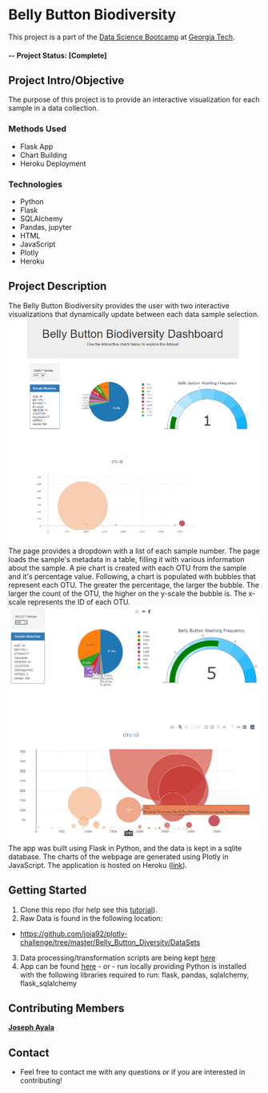 # Belly Button Biodiversity
This project is a part of the [Data Science Bootcamp](https://bootcamp.pe.gatech.edu/data/) at [Georgia Tech](https://bootcamp.pe.gatech.edu/).

#### -- Project Status: [Complete]

## Project Intro/Objective
The purpose of this project is to provide an interactive visualization for each sample in a data collection.

### Methods Used
* Flask App
* Chart Building
* Heroku Deployment

### Technologies
* Python
* Flask
* SQLAlchemy
* Pandas, jupyter
* HTML
* JavaScript
* Plotly
* Heroku

## Project Description
The Belly Button Biodiversity provides the user with two interactive visualizations that dynamically update between each data sample selection.
![overall](Belly_Button_Diversity/Images/overall.png)
The page provides a dropdown with a list of each sample number. The page loads the sample's metadata in a table, filling it with various information about the sample. A pie chart is created with each OTU from the sample and it's percentage value. Following, a chart is populated with bubbles that represent each OTU. The greater the percentage, the larger the bubble. The larger the count of the OTU, the higher on the y-scale the bubble is. The x-scale represents the ID of each OTU.
![pieandgauge](Belly_Button_Diversity/Images/pieandgauge.png)
![bubble](Belly_Button_Diversity/Images/bubble.png)
The app was built using Flask in Python, and the data is kept in a sqlite database. The charts of the webpage are generated using Plotly in JavaScript. The application is hosted on Heroku ([link](https://bbd-plotly.herokuapp.com/)).

## Getting Started

1. Clone this repo (for help see this [tutorial](https://help.github.com/articles/cloning-a-repository/)).
2. Raw Data is found in the following location: 
- https://github.com/joja92/plotly-challenge/tree/master/Belly_Button_Diversity/DataSets
3. Data processing/transformation scripts are being kept [here](https://github.com/joja92/plotly-challenge/tree/master/Belly_Button_Diversity)
4. App can be found [here](https://bbd-plotly.herokuapp.com/) - or - run locally providing Python is installed with the following libraries required to run: flask, pandas, sqlalchemy, flask_sqlalchemy


## Contributing Members

**[Joseph Ayala](https://github.com/joja92)**

## Contact 
* Feel free to contact me with any questions or if you are interested in contributing!